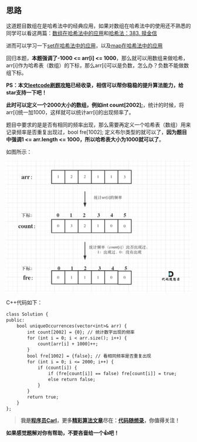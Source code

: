 
## 思路

这道题目数组在是哈希法中的经典应用，如果对数组在哈希法中的使用还不熟悉的同学可以看这两篇：[数组在哈希法中的应用](https://mp.weixin.qq.com/s/vM6OszkM6L1Mx2Ralm9Dig)和[哈希法：383. 赎金信](https://mp.weixin.qq.com/s/sYZIR4dFBrw_lr3eJJnteQ)

进而可以学习一下[set在哈希法中的应用](https://mp.weixin.qq.com/s/N9iqAchXreSVW7zXUS4BVA)，以及[map在哈希法中的应用](https://mp.weixin.qq.com/s/uVAtjOHSeqymV8FeQbliJQ)

回归本题，**本题强调了-1000 <= arr[i] <= 1000**，那么就可以用数组来做哈希，arr[i]作为哈希表（数组）的下标，那么arr[i]可以是负数，怎么办？负数不能做数组下标。

**PS：本文[leetcode刷题攻略](https://github.com/youngyangyang04/leetcode-master)已经收录，相信可以帮你稳稳的提升算法能力，给star支持一下吧！**


**此时可以定义一个2000大小的数组，例如int count[2002];**，统计的时候，将arr[i]统一加1000，这样就可以统计arr[i]的出现频率了。

题目中要求的是是否有相同的频率出现，那么需要再定义一个哈希表（数组）用来记录频率是否重复出现过，bool fre[1002]; 定义布尔类型的就可以了，**因为题目中强调1 <= arr.length <= 1000，所以哈希表大小为1000就可以了**。

如图所示：


<img src='../pics/1207.独一无二的出现次数.png' width=600> </img></div>

C++代码如下：

```
class Solution {
public:
    bool uniqueOccurrences(vector<int>& arr) {
        int count[2002] = {0}; // 统计数字出现的频率
        for (int i = 0; i < arr.size(); i++) {
            count[arr[i] + 1000]++;
        }
        bool fre[1002] = {false}; // 看相同频率是否重复出现 
        for (int i = 0; i <= 2000; i++) {
            if (count[i]) {
                if (fre[count[i]] == false) fre[count[i]] = true;
                else return false;
            }
        }
        return true;
    }
};
```
> **我是[程序员Carl](https://github.com/youngyangyang04)，更多[精彩算法文章](https://mp.weixin.qq.com/mp/appmsgalbum?__biz=MzUxNjY5NTYxNA==&action=getalbum&album_id=1485825793120387074&scene=173#wechat_redirect)尽在：[代码随想录](https://img-blog.csdnimg.cn/20200815195519696.png)，你值得关注！**

**如果感觉题解对你有帮助，不要吝啬给一个👍吧！**
